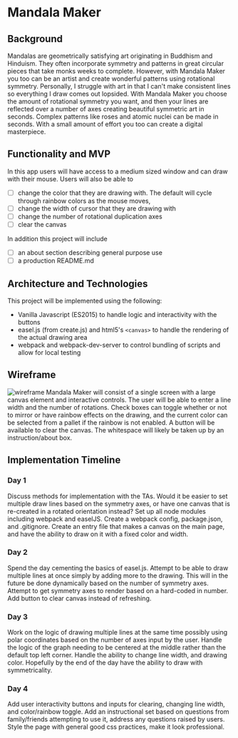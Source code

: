# Mandala Maker

## Background
Mandalas are geometrically satisfying art originating in Buddhism and Hinduism. They often incorporate symmetry and patterns in great circular pieces that take monks weeks to complete. However, with Mandala Maker you too can be an artist and create wonderful patterns using rotational symmetry. Personally, I struggle with art in that I can't make consistent lines so everything I draw comes out lopsided. With Mandala Maker you choose the amount of rotational symmetry you want, and then your lines are reflected over a number of axes creating beautiful symmetric art in seconds. Complex patterns like roses and atomic nuclei can be made in seconds. With a small amount of effort you too can create a digital masterpiece.

## Functionality and MVP

In this app users will have access to a medium sized window and can draw with their mouse. Users will also be able to

- [ ] change the color that they are drawing with. The default will cycle through rainbow colors as the mouse moves,
- [ ] change the width of cursor that they are drawing with
- [ ] change the number of rotational duplication axes
- [ ] clear the canvas

In addition this project will include
- [ ] an about section describing general purpose use
- [ ] a production README.md

## Architecture and Technologies

This project will be implemented using the following:
- Vanilla Javascript (ES2015) to handle logic and interactivity with the buttons
- easel.js (from create.js) and html5's ```<canvas>``` to handle the rendering of the actual drawing area
- webpack and webpack-dev-server to control bundling of scripts and allow for local testing

## Wireframe

![wireframe](https://s3-us-west-1.amazonaws.com/listentothis-dev/mandala_maker_wireframe.png)
Mandala Maker will consist of a single screen with a large canvas element and interactive controls. The user will be able to enter a line width and the number of rotations. Check boxes can toggle whether or not to mirror or have rainbow effects on the drawing, and the current color can be selected from a pallet if the rainbow is not enabled. A button will be available to clear the canvas. The whitespace will likely be taken up by an instruction/about box.

## Implementation Timeline

### Day 1
Discuss methods for implementation with the TAs. Would it be easier to set multiple draw lines based on the symmetry axes, or have one canvas that is re-created in a rotated orientation instead?
Set up all node modules including webpack and easelJS. Create a webpack config, package.json, and .gitignore. Create an entry file that makes a canvas on the main page, and have the ability to draw on it with a fixed color and width.

### Day 2
Spend the day cementing the basics of easel.js. Attempt to be able to draw multiple lines at once simply by adding more to the drawing. This will in the future be done dynamically based on the number of symmetry axes. Attempt to get symmetry axes to render based on a hard-coded in number. Add button to clear canvas instead of refreshing.

### Day 3
Work on the logic of drawing multiple lines at the same time possibly using polar coordinates based on the number of axes input by the user. Handle the logic of the graph needing to be centered at the middle rather than the default top left corner. Handle the ability to change line width, and drawing color.
Hopefully by the end of the day have the ability to draw with symmetricality.

### Day 4
Add user interactivity buttons and inputs for clearing, changing line width, and color/rainbow toggle. Add an instructional set based on questions from family/friends attempting to use it, address any questions raised by users. Style the page with general good css practices, make it look professional.
